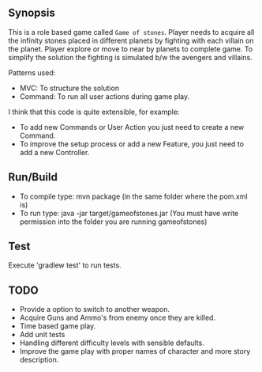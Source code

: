 ## Synopsis

This is a role based game called `Game of stones`. Player needs to acquire all the infinity stones placed in different planets by fighting with each villain on the planet. Player explore or move to near by planets to complete game. To simplify the solution the fighting is simulated b/w the avengers and villains. 

Patterns used:
- MVC: To structure the solution
- Command: To run all user actions during game play.

I think that this code is quite extensible, for example:
- To add new Commands or User Action you just need to create a new Command. 
- To improve the setup process or add a new Feature, you just need to add a new Controller. 

## Run/Build

- To compile type: mvn package (in the same folder where the pom.xml is)
- To run type: java -jar target/gameofstones.jar (You must have write permission into the folder you are running gameofstones)

## Test

Execute 'gradlew test' to run tests.

## TODO
- Provide a option to switch to another weapon.
- Acquire Guns and Ammo's from enemy once they are killed.
- Time based game play.
- Add unit tests
- Handling different difficulty levels with sensible defaults.
- Improve the game play with proper names of character and more story description.
